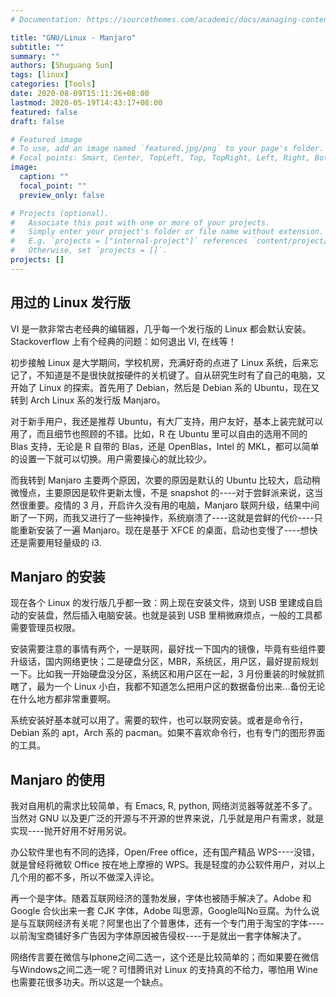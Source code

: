 ```yaml
---
# Documentation: https://sourcethemes.com/academic/docs/managing-content/

title: "GNU/Linux - Manjaro"
subtitle: ""
summary: ""
authors: [Shuguang Sun]
tags: [linux]
categories: [Tools]
date: 2020-08-09T15:11:26+08:00
lastmod: 2020-05-19T14:43:17+08:00
featured: false
draft: false

# Featured image
# To use, add an image named `featured.jpg/png` to your page's folder.
# Focal points: Smart, Center, TopLeft, Top, TopRight, Left, Right, BottomLeft, Bottom, BottomRight.
image:
  caption: ""
  focal_point: ""
  preview_only: false

# Projects (optional).
#   Associate this post with one or more of your projects.
#   Simply enter your project's folder or file name without extension.
#   E.g. `projects = ["internal-project"]` references `content/project/deep-learning/index.md`.
#   Otherwise, set `projects = []`.
projects: []
---
```


## 用过的 Linux 发行版

VI 是一款非常古老经典的编辑器，几乎每一个发行版的 Linux 都会默认安装。Stackoverflow 上有个经典的问题：如何退出 VI, 在线等！ 

初步接触 Linux 是大学期间，学校机房，充满好奇的点进了 Linux 系统，后来忘记了，不知道是不是很快就按硬件的关机键了。自从研究生时有了自己的电脑，又开始了 Linux 的探索。首先用了 Debian，然后是 Debian 系的 Ubuntu，现在又转到 Arch Linux 系的发行版 Manjaro。

对于新手用户，我还是推荐 Ubuntu，有大厂支持，用户友好，基本上装完就可以用了，而且细节也照顾的不错。比如，R 在 Ubuntu 里可以自由的选用不同的 Blas 支持，无论是 R 自带的 Blas，还是 OpenBlas，Intel 的 MKL，都可以简单的设置一下就可以切换。用户需要操心的就比较少。

而我转到 Manjaro 主要两个原因，次要的原因是默认的 Ubuntu 比较大，启动稍微慢点，主要原因是软件更新太慢，不是 snapshot 的----对于尝鲜派来说，这当然很重要。疫情的 3 月，开启许久没有用的电脑，Manjaro 联网升级，结果中间断了一下网，而我又进行了一些神操作，系统崩溃了----这就是尝鲜的代价----只能重新安装了一遍 Manjaro。现在是基于 XFCE 的桌面，启动也变慢了----想快还是需要用轻量级的 i3.

## Manjaro 的安装

现在各个 Linux 的发行版几乎都一致：网上现在安装文件，烧到 USB 里建成自启动的安装盘，然后插入电脑安装。也就是装到 USB 里稍微麻烦点，一般的工具都需要管理员权限。

安装需要注意的事情有两个，一是联网，最好找一下国内的镜像，毕竟有些组件要升级话，国内网络更快；二是硬盘分区，MBR，系统区，用户区，最好提前规划一下。比如我一开始硬盘没分区，系统区和用户区在一起，3 月份重装的时候就抓瞎了，最为一个 Linux 小白，我都不知道怎么把用户区的数据备份出来...备份无论在什么地方都非常重要啊。

系统安装好基本就可以用了。需要的软件，也可以联网安装。或者是命令行，Debian 系的 apt，Arch 系的 pacman。如果不喜欢命令行，也有专门的图形界面的工具。

## Manjaro 的使用

我对自用机的需求比较简单，有 Emacs, R, python, 网络浏览器等就差不多了。当然对 GNU 以及更广泛的开源与不开源的世界来说，几乎就是用户有需求，就是实现----抛开好用不好用另说。

办公软件里也有不同的选择，Open/Free office，还有国产精品 WPS----没错，就是曾经将微软 Office 按在地上摩擦的 WPS。我是轻度的办公软件用户，对以上几个用的都不多，所以不做深入评论。

再一个是字体。随着互联网经济的蓬勃发展，字体也被随手解决了。Adobe 和 Google 合伙出来一套 CJK 字体，Adobe 叫思源，Google叫No豆腐。为什么说是与互联网经济有关呢？阿里也出了个普惠体，还有一个专门用于淘宝的字体----以前淘宝商铺好多广告因为字体原因被告侵权----于是就出一套字体解决了。

网络传言要在微信与Iphone之间二选一，这个还是比较简单的；而如果要在微信与Windows之间二选一呢？可惜腾讯对 Linux 的支持真的不给力，哪怕用 Wine 也需要花很多功夫。所以这是一个缺点。
